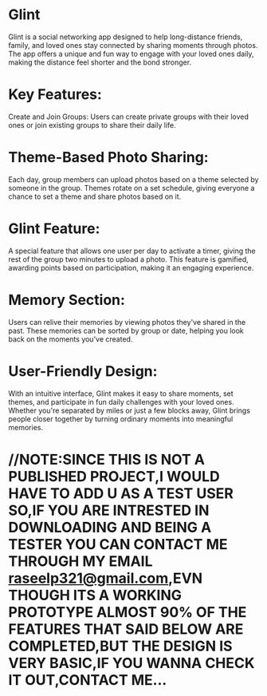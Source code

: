 # Glint
Glint is a social networking app designed to help long-distance friends, family, and loved ones stay connected by sharing moments through photos. The app offers a unique and fun way to engage with your loved ones daily, making the distance feel shorter and the bond stronger.

# Key Features:
Create and Join Groups: Users can create private groups with their loved ones or join existing groups to share their daily life.


# Theme-Based Photo Sharing:
Each day, group members can upload photos based on a theme selected by someone in the group. Themes rotate on a set schedule, giving everyone a chance to set a theme and share photos based on it.


# Glint Feature:
A special feature that allows one user per day to activate a timer, giving the rest of the group two minutes to upload a photo. This feature is gamified, awarding points based on participation, making it an engaging experience.


# Memory Section:
Users can relive their memories by viewing photos they've shared in the past. These memories can be sorted by group or date, helping you look back on the moments you've created.


# User-Friendly Design:
With an intuitive interface, Glint makes it easy to share moments, set themes, and participate in fun daily challenges with your loved ones.
Whether you're separated by miles or just a few blocks away, Glint brings people closer together by turning ordinary moments into meaningful memories.

# //NOTE:SINCE THIS IS NOT A PUBLISHED PROJECT,I WOULD HAVE TO ADD U AS A TEST USER SO,IF YOU ARE INTRESTED IN DOWNLOADING AND BEING A TESTER YOU CAN CONTACT ME THROUGH MY EMAIL raseelp321@gmail.com,EVN THOUGH ITS A WORKING PROTOTYPE ALMOST 90% OF THE FEATURES THAT SAID BELOW ARE COMPLETED,BUT THE DESIGN IS VERY BASIC,IF YOU WANNA CHECK IT OUT,CONTACT ME...

 
